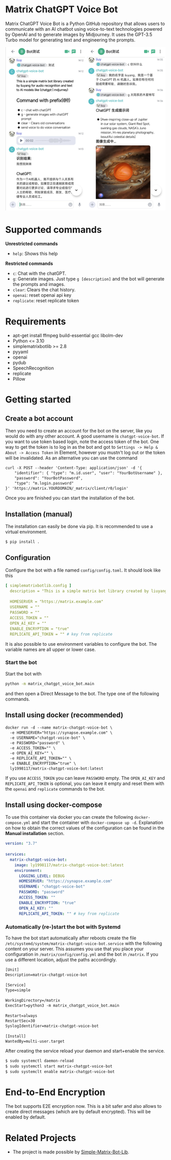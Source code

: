 # Matrix ChatGPT Voice Bot

Matrix ChatGPT Voice Bot is a Python GitHub repository that allows users to communicate with an AI
chatbot using voice-to-text technologies powered by OpenAI and to generate images by Midjourney.
It uses the GPT-3.5 Turbo model for generating text and engineering the prompts.

![img](images/1.png)

# Supported commands

**Unrestricted commands**

* `help`: Shows this help

**Restricted commands**

* `c`: Chat with the chatGPT.
* `g`: Generate images. Just type `g [description]` and the bot will generate the prompts and images.
* `clear`: Clears the chat history.
* `openai`: reset openai api key
* `replicate`: reset replicate token

# Requirements

+ apt-get install ffmpeg build-essential gcc libolm-dev
+ Python <= 3.10
+ simplematrixbotlib >= 2.8
+ pyyaml
+ openai
+ pydub
+ SpeechRecognition
+ replicate
+ Pillow

# Getting started

## Create a bot account

Then you need to create an account for the bot on the server, like you would do with any other account. A good username
is `chatgpt-voice-bot`. If you want to use token based login, note the access token of the bot. One way to get the token
is to log in as the bot and got to `Settings -> Help & About -> Access Token` in Element, however you mustn't log out or
the token will be invalidated. As an alternative you can use the command

```shell
curl -X POST --header 'Content-Type: application/json' -d '{
    "identifier": { "type": "m.id.user", "user": "YourBotUsername" },
    "password": "YourBotPassword",
    "type": "m.login.password"
}' 'https://matrix.YOURDOMAIN/_matrix/client/r0/login'
```

Once you are finished you can start the installation of the bot.

## Installation (manual)

The installation can easily be done via pip. It is recommended to use a virtual environment.

```bash
$ pip install .
```

## Configuration

Configure the bot with a file named `config/config.toml`. It should look like this

```yaml
[ simplematrixbotlib.config ]
  description = "This is a simple matrix bot library created by liuyang for audio recognition and text to AI models like (chatgpt | mdjurney)"

  HOMESERVER = "https://matrix.example.com"
  USERNAME = ""
  PASSWORD = ""
  ACCESS_TOKEN = ""
  OPEN_AI_KEY = ""
  ENABLE_ENCRYPTION = "true"
  REPLICATE_API_TOKEN = "" # key from replicate
```

It is also possible to use environment variables to configure the bot. The variable names are all upper or lower case.

### Start the bot

Start the bot with

```bash
python -m matrix_chatgpt_voice_bot.main
```

and then open a Direct Message to the bot. The type one of the following commands.

## Install using docker (recommended)

```
docker run -d --name matrix-chatgpt-voice-bot \
  -e HOMESERVER="https://synapse.example.com" \
  -e USERNAME="chatgpt-voice-bot" \
  -e PASSWORD="password" \
  -e ACCESS_TOKEN="" \
  -e OPEN_AI_KEY="" \
  -e REPLICATE_API_TOKEN="" \
  -e ENABLE_ENCRYPTION="true" \
  ly1998117/matrix-chatgpt-voice-bot:latest
```

If you use `ACCESS_TOKEN` you can leave `PASSWORD` empty. The `OPEN_AI_KEY` and `REPLICATE_API_TOKEN` is optional, you
can leave it empty and reset them with the `openai` and `replicate` commands to the bot.

## Install using docker-compose

To use this container via docker you can create the following `docker-compose.yml` and start the container
with `docker-compose up -d`. Explanation on how to obtain the correct values of the configuration can be found in the
**Manual installation** section.

``` yaml
version: "3.7"

services:
  matrix-chatgpt-voice-bot:
    image: ly1998117/matrix-chatgpt-voice-bot:latest
    environment:
      LOGGING_LEVEL: DEBUG
      HOMESERVER: "https://synapse.example.com"
      USERNAME: "chatgpt-voice-bot"
      PASSWORD: "password"
      ACCESS_TOKEN: ""
      ENABLE_ENCRYPTION: "true"
      OPEN_AI_KEY: ""
      REPLICATE_API_TOKEN: "" # key from replicate
```

### Automatically (re-)start the bot with Systemd

To have the bot start automatically after reboots create the file `/etc/systemd/system/matrix-chatgpt-voice-bot.service`
with the following content on your server. This assumes you use that you place your configuration in
`/matrix/config/config.yml` and the bot in `/matrix`. If you use a different location, adjust the paths accordingly.

```
[Unit]
Description=matrix-chatgpt-voice-bot

[Service]
Type=simple

WorkingDirectory=/matrix
ExecStart=python3 -m matrix_chatgpt_voice_bot.main

Restart=always
RestartSec=30
SyslogIdentifier=matrix-chatgpt-voice-bot

[Install]
WantedBy=multi-user.target
```

After creating the service reload your daemon and start+enable the service.

```bash
$ sudo systemctl daemon-reload
$ sudo systemctl start matrix-chatgpt-voice-bot
$ sudo systemclt enable matrix-chatgpt-voice-bot
```

# End-to-End Encryption

The bot supports E2E encryption now. This is a bit safer and also allows to create direct messages (which
are by default encrypted).
This will be enabled by default.

# Related Projects

* The project is made possible by [Simple-Matrix-Bot-Lib](https://simple-matrix-bot-lib.readthedocs.io).

